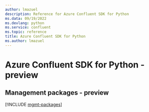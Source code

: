 ```yaml
---
author: lmazuel
description: Reference for Azure Confluent SDK for Python
ms.data: 09/19/2022
ms.devlang: python
ms.service: confluent
ms.topic: reference
title: Azure Confluent SDK for Python
ms.author: lmazuel
---
```

# Azure Confluent SDK for Python - preview

## Management packages - preview
[!INCLUDE [mgmt-packages](confluent-mgmt-index.md)]